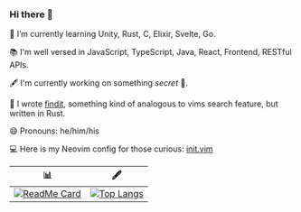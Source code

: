 ### Hi there 👋

🌱 I’m currently learning Unity, Rust, C, Elixir, Svelte, Go.

📚 I'm well versed in JavaScript, TypeScript, Java, React, Frontend, RESTful APIs.

🖋 I'm currently working on something _secret_ 👀.

🔭 I wrote [findit](https://github.com/tbauer428/findit), something kind of analogous to vims search feature, but written in Rust.

<!-- 📖 I'm currently reading [Empire of the Summer Moon by S. C. Gwynne](https://www.nytimes.com/2010/06/11/books/review/excerpt-empire-of-the-summer-moon.html) -->

😄 Pronouns: he/him/his

💻 Here is my Neovim config for those curious: [init.vim](https://github.com/tbauer428/nvimrc/blob/main/init.vim)


| 📊 | 🖋 |
| --- | --- |
|[![ReadMe Card](https://github-readme-stats.vercel.app/api?username=tbauer428&count_private=true)](https://github.com/anuraghazra/github-readme-stats)|[![Top Langs](https://github-readme-stats.vercel.app/api/top-langs?username=tbauer428&langs_count=10&hide=html,css,python,shell,makefile)](https://github.com/anuraghazra/github-readme-stats)|


<!--
**tbauer428/tbauer428** is a ✨ _special_ ✨ repository because its `README.md` (this file) appears on your GitHub profile.

Here are some ideas to get you started:

- 🌱 I’m currently learning ...
- 👯 I’m looking to collaborate on ...
- 🤔 I’m looking for help with ...
- 💬 Ask me about ...
- 📫 How to reach me: ...
- 😄 Pronouns: ...
- ⚡ Fun fact: ...
-->
